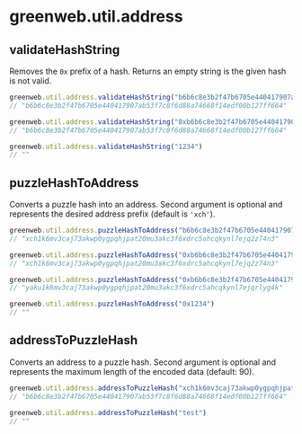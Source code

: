 # greenweb.util.address

## validateHashString

Removes the `0x` prefix of a hash. Returns an empty string is the given hash is not valid.

```js
greenweb.util.address.validateHashString("b6b6c8e3b2f47b6705e440417907ab53f7c8f6d88a74668f14edf00b127ff664")
// "b6b6c8e3b2f47b6705e440417907ab53f7c8f6d88a74668f14edf00b127ff664"

greenweb.util.address.validateHashString("0xb6b6c8e3b2f47b6705e440417907ab53f7c8f6d88a74668f14edf00b127ff664")
// "b6b6c8e3b2f47b6705e440417907ab53f7c8f6d88a74668f14edf00b127ff664"

greenweb.util.address.validateHashString("1234")
// ""
```

## puzzleHashToAddress

Converts a puzzle hash into an address. Second argument is optional and represents the desired address prefix (default is `'xch'`).

```js
greenweb.util.address.puzzleHashToAddress("b6b6c8e3b2f47b6705e440417907ab53f7c8f6d88a74668f14edf00b127ff664")
// "xch1k6mv3caj73akwp0ygpqhjpat20mu3akc3f6xdrc5ahcqkynl7ejq2z74n3"

greenweb.util.address.puzzleHashToAddress("0xb6b6c8e3b2f47b6705e440417907ab53f7c8f6d88a74668f14edf00b127ff664")
// "xch1k6mv3caj73akwp0ygpqhjpat20mu3akc3f6xdrc5ahcqkynl7ejq2z74n3"

greenweb.util.address.puzzleHashToAddress("0xb6b6c8e3b2f47b6705e440417907ab53f7c8f6d88a74668f14edf00b127ff664", "yaku")
// "yaku1k6mv3caj73akwp0ygpqhjpat20mu3akc3f6xdrc5ahcqkynl7ejqrlyg4k"

greenweb.util.address.puzzleHashToAddress("0x1234")
// ""
```

## addressToPuzzleHash

Converts an address to a puzzle hash. Second argument is optional and represents the maximum length of the encoded data (default: 90).

```js
greenweb.util.address.addressToPuzzleHash("xch1k6mv3caj73akwp0ygpqhjpat20mu3akc3f6xdrc5ahcqkynl7ejq2z74n3")
// "b6b6c8e3b2f47b6705e440417907ab53f7c8f6d88a74668f14edf00b127ff664"

greenweb.util.address.addressToPuzzleHash("test")
// ""
```
